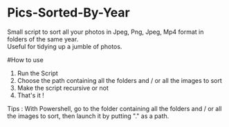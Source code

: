 # Pics-Sorted-By-Year
Small script to sort all your photos in Jpeg, Png, Jpeg, Mp4 format in folders of the same year.\
Useful for tidying up a jumble of photos.

#How to use
1. Run the Script
2. Choose the path containing all the folders and / or all the images to sort
3. Make the script recursive or not
4. That's it !

Tips : With Powershell, go to the folder containing all the folders and / or all the images to sort, then launch it by putting "." as a path.
